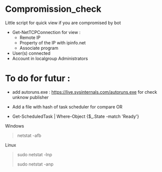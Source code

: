 # Compromission_check

Little script for quick view if you are compromised by bot

* Get-NetTCPConnection for view : 
  * Remote IP 
  * Property of the IP with ipinfo.net 
  * Associate program
* User(s) connected
* Account in localgroup Administrators


# To do for futur :
* add autoruns.exe : https://live.sysinternals.com/autoruns.exe for check unknow publisher

* Add a file with hash of task scheduler for compare
OR
* Get-ScheduledTask | Where-Object {$_.State -match 'Ready'} 

Windows
>  netstat -afb

Linux
> sudo netstat -lnp
> 
> sudo netstat -anp 
